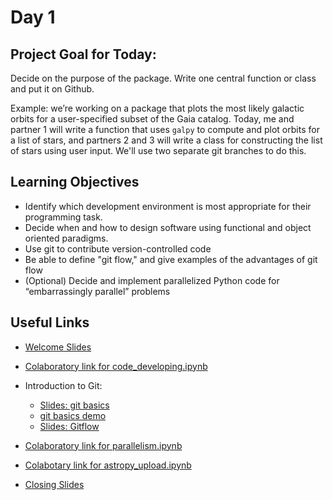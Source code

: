 # Day 1

## Project Goal for Today:

Decide on the purpose of the package. Write one central function or class and put it on Github.

Example: we’re working on a package that plots the most likely galactic orbits for a user-specified subset of the Gaia catalog. Today, me and partner 1 will write a function that uses `galpy` to compute and plot orbits for a list of stars, and partners 2 and 3 will write a class for constructing the list of stars using user input. We'll use two separate git branches to do this. 

## Learning Objectives

  * Identify which development environment is most appropriate for their programming task.
  * Decide when and how to design software using functional and object oriented paradigms.
  * Use git to contribute version-controlled code
  * Be able to define "git flow," and give examples of the advantages of git flow
  * (Optional) Decide and implement parallelized Python code for “embarrassingly parallel” problems

## Useful Links

 * [Welcome Slides](https://docs.google.com/presentation/d/1sp7KDj7hJYAO8HbqRTTLEEa2DIiFknIayVy1iD_h0G4/edit?usp=sharing)
 * [Colaboratory link for code_developing.ipynb](https://colab.research.google.com/github/semaphoreP/codeastro/blob/main/Day1/code_developing.ipynb)
 * Introduction to Git:
    * [Slides: git basics](https://github.com/semaphoreP/codeastro/blob/main/Day1/intro_to_git.pptx)
    * [git basics demo](https://github.com/semaphoreP/codeastro/blob/main/Day1/git_intro/README.md)
    * [Slides: Gitflow](https://github.com/semaphoreP/codeastro/blob/main/Day1/gitflow.pptx)

 * [Colaboratory link for parallelism.ipynb](https://colab.research.google.com/github/semaphoreP/codeastro/blob/main/Day1/parallelism.ipynb)
 * [Colabotary link for astropy_upload.ipynb](https://colab.research.google.com/drive/1Umm_v795tOhFcWzk65T3y9sk3_ThL6jy?usp=sharing)
 * [Closing Slides](https://docs.google.com/presentation/d/17hjcGZCWItcQB0e8bfAjf3u5i2ONLkPD5I2z_lVpd_4/edit?usp=sharing)
